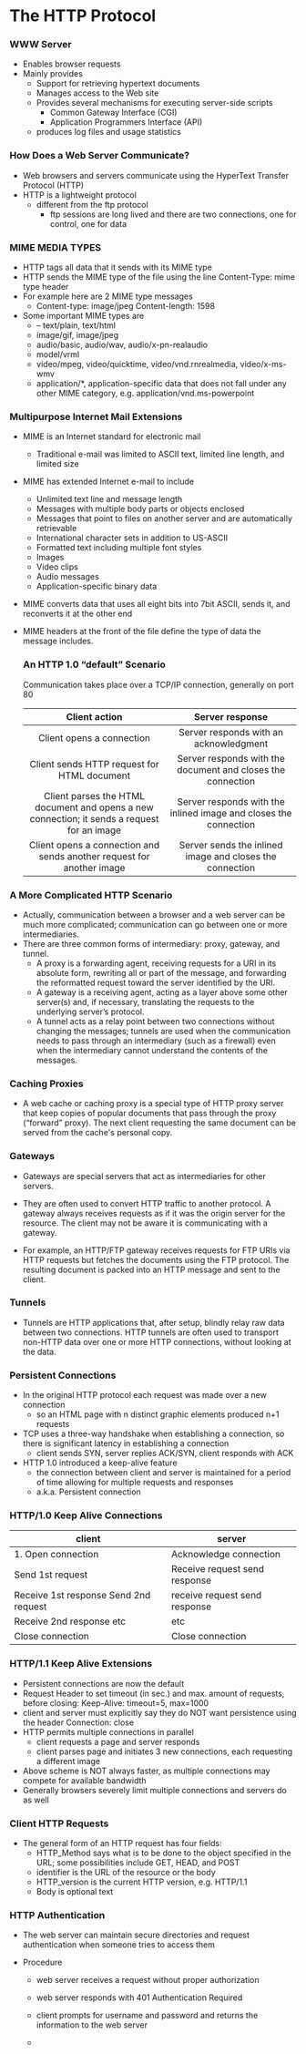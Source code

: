 # The HTTP Protocol

### WWW Server

- Enables browser requests
- Mainly provides
  - Support for retrieving hypertext documents
  - Manages access to the Web site
  - Provides several mechanisms for executing server-side scripts
    - Common Gateway Interface (CGI)
    - Application Programmers Interface (API)
  - produces log files and usage statistics

### How Does a Web Server Communicate?

- Web browsers and servers communicate using the HyperText Transfer Protocol (HTTP)
- HTTP is a lightweight protocol
  - different from the ftp protocol
    - ftp sessions are long lived and there are two connections, one for control, one for data

### MIME MEDIA TYPES

- HTTP tags all data that it sends with its MIME type
- HTTP sends the MIME type of the file using the line Content-Type: mime type header
- For example here are 2 MIME type messages
  - Content-type: image/jpeg Content-length: 1598
- Some important MIME types are
  - – text/plain, text/html
  -  image/gif, image/jpeg
  - audio/basic, audio/wav, audio/x-pn-realaudio
  - model/vrml
  - video/mpeg, video/quicktime, video/vnd.rnrealmedia, video/x-ms-wmv
  - application/*, application-specific data that does not fall under any other MIME category, e.g. application/vnd.ms-powerpoint

### Multipurpose Internet Mail Extensions

- MIME is an Internet standard for electronic mail

  - Traditional e-mail was limited to ASCII text, limited line length, and limited size

- MIME has extended Internet e-mail to include

  - Unlimited text line and message length
  - Messages with multiple body parts or objects enclosed
  - Messages that point to files on another server and are automatically retrievable
  - International character sets in addition to US-ASCII
  - Formatted text including multiple font styles
  - Images
  - Video clips
  - Audio messages
  - Application-specific binary data

- MIME converts data that uses all eight bits into 7bit ASCII, sends it, and reconverts it at the other end

- MIME headers at the front of the file define the type of data the message includes.

  ### An HTTP 1.0 “default” Scenario

  Communication takes place over a TCP/IP connection, generally on port 80

  |                        Client action                         |                       Server response                        |
  | :----------------------------------------------------------: | :----------------------------------------------------------: |
  |                  Client opens a connection                   |            Server responds with an acknowledgment            |
  |         Client sends HTTP request for HTML document          | Server responds with the document and closes the connection  |
  | Client parses the HTML document and opens a new connection; it sends a request for an image | Server responds with the inlined image and closes the connection |
  | Client opens a connection and sends another request for another image |   Server sends the inlined image and closes the connection   |



### A More Complicated HTTP Scenario

- Actually, communication between a browser and a web server can be much more complicated; communication can go between one or more intermediaries.
- There are three common forms of intermediary: proxy, gateway, and tunnel.
  - A proxy is a forwarding agent, receiving requests for a URI in its absolute form, rewriting all or part of the message, and forwarding the reformatted request toward the server identified by the URI.
  - A gateway is a receiving agent, acting as a layer above some other server(s) and, if necessary, translating the requests to the underlying server’s protocol.
  - A tunnel acts as a relay point between two connections without changing the messages; tunnels are used when the communication needs to pass through an intermediary (such as a firewall) even when the intermediary cannot understand the contents of the messages.

### Caching Proxies

- A web cache or caching proxy is a special type of HTTP proxy server that keep copies of popular documents that pass through the proxy (“forward” proxy). The next client requesting the same document can be served from the cache's personal copy.

### Gateways

- Gateways are special servers that act as intermediaries for other servers.

- They are often used to convert HTTP traffic to another protocol. A gateway always receives requests as if it was the origin server for the resource. The client may not be aware it is communicating with a gateway.

- For example, an HTTP/FTP gateway receives requests for FTP URIs via HTTP requests but fetches the documents using the FTP protocol. The resulting document is packed into an HTTP message and sent to the client.

### Tunnels

- Tunnels are HTTP applications that, after setup, blindly relay raw data between two connections. HTTP tunnels are often used to transport non-HTTP data over one or more HTTP connections, without looking at the data.

### Persistent Connections

- In the original HTTP protocol each request was made over a new connection
  - so an HTML page with n distinct graphic elements produced n+1 requests
- TCP uses a three-way handshake when establishing a connection, so there is significant latency in establishing a connection
  - client sends SYN, server replies ACK/SYN, client responds with ACK
- HTTP 1.0 introduced a keep-alive feature
  - the connection between client and server is maintained for a period of time allowing for multiple requests and responses
  - a.k.a. Persistent connection

### HTTP/1.0 Keep Alive Connections

| client                                | server                        |
| ------------------------------------- | ----------------------------- |
| 1. Open connection                    | Acknowledge connection        |
| Send 1st request                      | Receive request send response |
| Receive 1st response Send 2nd request | receive request send response |
| Receive 2nd response etc              | etc                           |
| Close connection                      | Close connection              |



### HTTP/1.1 Keep Alive Extensions

- Persistent connections are now the default
- Request Header to set timeout (in sec.) and max. amount of requests, before closing: Keep-Alive: timeout=5, max=1000
- client and server must explicitly say they do NOT want persistence using the header Connection: close
- HTTP permits multiple connections in parallel
  - client requests a page and server responds
  - client parses page and initiates 3 new connections, each requesting a different image
- Above scheme is NOT always faster, as multiple connections may compete for available bandwidth
- Generally browsers severely limit multiple connections and servers do as well

### Client HTTP Requests

- The general form of an HTTP request has four fields:
  - HTTP_Method says what is to be done to the object specified in the URL; some possibilities include GET, HEAD, and POST
  - identifier is the URL of the resource or the body
  - HTTP_version is the current HTTP version, e.g. HTTP/1.1
  - Body is optional text

### HTTP Authentication

- The web server can maintain secure directories and request authentication when someone tries to access them

- Procedure

  - web server receives a request without proper authorization

  - web server responds with 401 Authentication Required

  - client prompts for username and password and returns the information to the web server
  - 